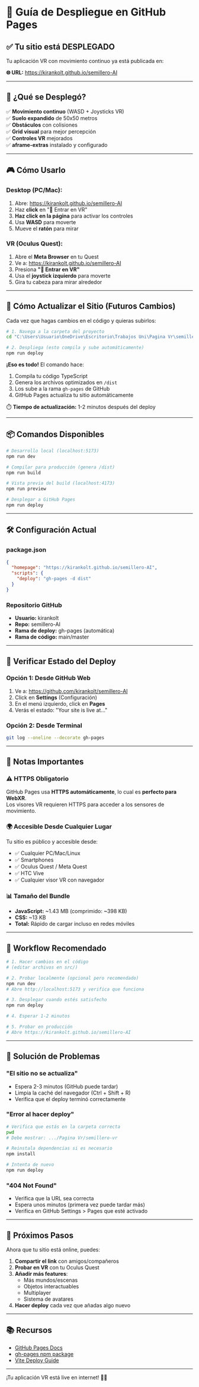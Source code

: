# 🚀 Guía de Despliegue en GitHub Pages

## ✅ Tu sitio está DESPLEGADO

Tu aplicación VR con movimiento continuo ya está publicada en:

**🌐 URL:** https://kirankolt.github.io/semillero-AI

---

## 🎉 ¿Qué se Desplegó?

✅ **Movimiento continuo** (WASD + Joysticks VR)  
✅ **Suelo expandido** de 50x50 metros  
✅ **Obstáculos** con colisiones  
✅ **Grid visual** para mejor percepción  
✅ **Controles VR** mejorados  
✅ **aframe-extras** instalado y configurado  

---

## 🎮 Cómo Usarlo

### **Desktop (PC/Mac):**
1. Abre: https://kirankolt.github.io/semillero-AI
2. Haz **click** en "🥽 Entrar en VR"
3. **Haz click en la página** para activar los controles
4. Usa **WASD** para moverte
5. Mueve el **ratón** para mirar

### **VR (Oculus Quest):**
1. Abre el **Meta Browser** en tu Quest
2. Ve a: https://kirankolt.github.io/semillero-AI
3. Presiona **"🥽 Entrar en VR"**
4. Usa el **joystick izquierdo** para moverte
5. Gira tu cabeza para mirar alrededor

---

## 🔄 Cómo Actualizar el Sitio (Futuros Cambios)

Cada vez que hagas cambios en el código y quieras subirlos:

```bash
# 1. Navega a la carpeta del proyecto
cd "C:\Users\Usuario\OneDrive\Escritorio\Trabajos Uni\Pagina Vr\semillero-vr"

# 2. Despliega (esto compila y sube automáticamente)
npm run deploy
```

**¡Eso es todo!** El comando hace:
1. Compila tu código TypeScript
2. Genera los archivos optimizados en `/dist`
3. Los sube a la rama `gh-pages` de GitHub
4. GitHub Pages actualiza tu sitio automáticamente

⏱️ **Tiempo de actualización:** 1-2 minutos después del deploy

---

## 📦 Comandos Disponibles

```bash
# Desarrollo local (localhost:5173)
npm run dev

# Compilar para producción (genera /dist)
npm run build

# Vista previa del build (localhost:4173)
npm run preview

# Desplegar a GitHub Pages
npm run deploy
```

---

## 🛠️ Configuración Actual

### package.json
```json
{
  "homepage": "https://kirankolt.github.io/semillero-AI",
  "scripts": {
    "deploy": "gh-pages -d dist"
  }
}
```

### Repositorio GitHub
- **Usuario:** kirankolt
- **Repo:** semillero-AI
- **Rama de deploy:** gh-pages (automática)
- **Rama de código:** main/master

---

## 🔧 Verificar Estado del Deploy

### Opción 1: Desde GitHub Web
1. Ve a: https://github.com/kirankolt/semillero-AI
2. Click en **Settings** (Configuración)
3. En el menú izquierdo, click en **Pages**
4. Verás el estado: "Your site is live at..."

### Opción 2: Desde Terminal
```bash
git log --oneline --decorate gh-pages
```

---

## 📝 Notas Importantes

### ⚠️ HTTPS Obligatorio
GitHub Pages usa **HTTPS automáticamente**, lo cual es **perfecto para WebXR**.  
Los visores VR requieren HTTPS para acceder a los sensores de movimiento.

### 🌍 Accesible Desde Cualquier Lugar
Tu sitio es público y accesible desde:
- ✅ Cualquier PC/Mac/Linux
- ✅ Smartphones
- ✅ Oculus Quest / Meta Quest
- ✅ HTC Vive
- ✅ Cualquier visor VR con navegador

### 📊 Tamaño del Bundle
- **JavaScript:** ~1.43 MB (comprimido: ~398 KB)
- **CSS:** ~13 KB
- **Total:** Rápido de cargar incluso en redes móviles

---

## 🔄 Workflow Recomendado

```bash
# 1. Hacer cambios en el código
# (editar archivos en src/)

# 2. Probar localmente (opcional pero recomendado)
npm run dev
# Abre http://localhost:5173 y verifica que funciona

# 3. Desplegar cuando estés satisfecho
npm run deploy

# 4. Esperar 1-2 minutos

# 5. Probar en producción
# Abre https://kirankolt.github.io/semillero-AI
```

---

## 🐛 Solución de Problemas

### "El sitio no se actualiza"
- Espera 2-3 minutos (GitHub puede tardar)
- Limpia la caché del navegador (Ctrl + Shift + R)
- Verifica que el deploy terminó correctamente

### "Error al hacer deploy"
```bash
# Verifica que estás en la carpeta correcta
pwd
# Debe mostrar: .../Pagina Vr/semillero-vr

# Reinstala dependencias si es necesario
npm install

# Intenta de nuevo
npm run deploy
```

### "404 Not Found"
- Verifica que la URL sea correcta
- Espera unos minutos (primera vez puede tardar más)
- Verifica en GitHub Settings > Pages que esté activado

---

## 🎨 Próximos Pasos

Ahora que tu sitio está online, puedes:

1. **Compartir el link** con amigos/compañeros
2. **Probar en VR** con tu Oculus Quest
3. **Añadir más features**:
   - Más mundos/escenas
   - Objetos interactuables
   - Multiplayer
   - Sistema de avatares
4. **Hacer deploy** cada vez que añadas algo nuevo

---

## 📚 Recursos

- [GitHub Pages Docs](https://docs.github.com/en/pages)
- [gh-pages npm package](https://www.npmjs.com/package/gh-pages)
- [Vite Deploy Guide](https://vitejs.dev/guide/static-deploy.html)

---

¡Tu aplicación VR está live en internet! 🎉🥽

